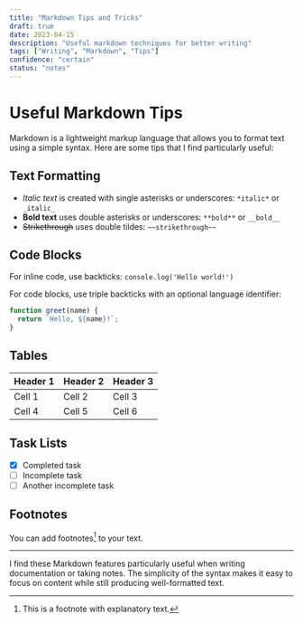 ```yaml
---
title: "Markdown Tips and Tricks"
draft: true
date: 2023-04-15
description: "Useful markdown techniques for better writing"
tags: ["Writing", "Markdown", "Tips"]
confidence: "certain"
status: "notes"
---
```


# Useful Markdown Tips

Markdown is a lightweight markup language that allows you to format text using a simple syntax. Here are some tips that I find particularly useful:

## Text Formatting

- *Italic text* is created with single asterisks or underscores: `*italic*` or `_italic_`
- **Bold text** uses double asterisks or underscores: `**bold**` or `__bold__`
- ~~Strikethrough~~ uses double tildes: `~~strikethrough~~`

## Code Blocks

For inline code, use backticks: `console.log('Hello world!')`

For code blocks, use triple backticks with an optional language identifier:

```javascript
function greet(name) {
  return `Hello, ${name}!`;
}
```

## Tables

| Header 1 | Header 2 | Header 3 |
|----------|----------|----------|
| Cell 1   | Cell 2   | Cell 3   |
| Cell 4   | Cell 5   | Cell 6   |

## Task Lists

- [x] Completed task
- [ ] Incomplete task
- [ ] Another incomplete task

## Footnotes

You can add footnotes[^1] to your text.

[^1]: This is a footnote with explanatory text.

---

I find these Markdown features particularly useful when writing documentation or taking notes. The simplicity of the syntax makes it easy to focus on content while still producing well-formatted text. 